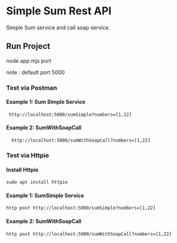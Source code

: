 # Simple Sum Rest API 

Simple Sum service and call soap service.



## Run Project ##

node app.mjs port

note : default port  5000



### Test via Postman 

#### Example 1: Sum Simple Service 

``` http://localhost:5000/sumSimple?numbers=[1,22]```

#### Example 2: SumWithSoapCall

```  http://localhost:5000/sumWithSoapCall?numbers=[1,22]```



### Test via Httpie

#### Install Httpie  

```sudo apt install httpie```

#### Example 1: SumSimple Service 

```http post http://localhost:5000/sumSimple?numbers=[1,22]```

#### Example 2: SumWithSoapCall

```http post http://localhost:5000/sumWithSoapCall?numbers=[1,22]```


